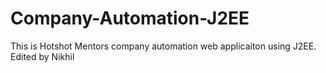 Company-Automation-J2EE
=======================

This is Hotshot Mentors company automation web applicaiton using J2EE.
Edited by Nikhil
